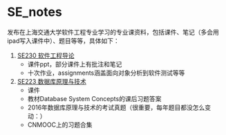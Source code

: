 # SE_notes
发布在上海交通大学软件工程专业学习的专业课资料，包括课件、笔记（多会用ipad写入课件中）、题目等等，具体如下：

1. [SE230 软件工程导论](https://github.com/CHIANGEL/SE_notes/tree/master/SE230-%E8%BD%AF%E4%BB%B6%E5%B7%A5%E7%A8%8B%E5%AF%BC%E8%AE%BA)
    - 课件ppt，部分课件上有批注和笔记
    - 十次作业，assignments涵盖面向对象分析到软件测试等等
2. [SE223 数据库原理与技术](https://github.com/CHIANGEL/SE_notes/tree/master/SE223-%E6%95%B0%E6%8D%AE%E5%BA%93%E5%8E%9F%E7%90%86%E4%B8%8E%E6%8A%80%E6%9C%AF)
    - 课件
    - 教材Database System Concepts的课后习题答案
    - 2016年数据库原理与技术的考试真题（很重要，每年题目都没怎么变动：）
    - CNMOOC上的习题合集
